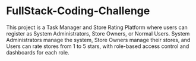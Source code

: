 # FullStack-Coding-Challenge
This project is a Task Manager and Store Rating Platform where users can register as System Administrators, Store Owners, or Normal Users. System Administrators manage the system, Store Owners manage their stores, and Users can rate stores from 1 to 5 stars, with role-based access control and dashboards for each role.
